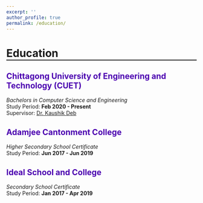 ```yaml
---
excerpt: ''
author_profile: true
permalink: /education/
---
```

<h1 style="border-bottom: 2px solid;">Education</h1>


<h2 style="color: #4c00b0;">Chittagong University of Engineering and Technology (CUET)</h2>

_Bachelors in Computer Science and Engineering_  
Study Period: <b>Feb 2020 - Present</b>  
Supervisor: [Dr. Kaushik Deb](https://scholar.google.com/citations?user=du_bCPIAAAAJ&hl=en)
  

<h2 style="color: #4c00b0;">Adamjee Cantonment College</h2>

_Higher Secondary School Certificate_  
Study Period: <b>Jun 2017 - Jun 2019</b>  

  

<h2 style="color: #4c00b0;">Ideal School and College</h2>

_Secondary School Certificate_  
Study Period: <b>Jan 2017 - Apr 2019</b>  

